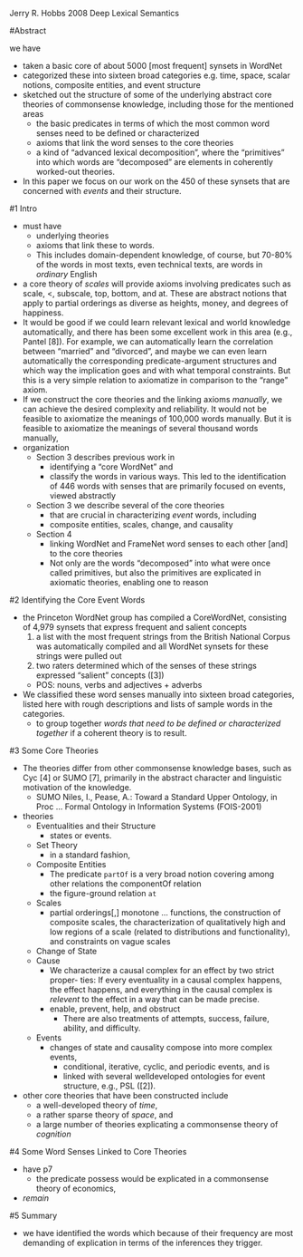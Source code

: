 Jerry R. Hobbs
2008
Deep Lexical Semantics

#Abstract

we have 
  * taken a basic core of about 5000 [most frequent] synsets in WordNet 
  * categorized these into sixteen broad categories
    e.g. time, space, scalar notions, composite entities, and event structure
  * sketched out the structure of some of the underlying abstract core theories
    of commonsense knowledge, including those for the mentioned areas
    * the basic predicates in terms of which the most common word senses need
      to be defined or characterized
    * axioms that link the word senses to the core theories
    * a kind of “advanced lexical decomposition”, where the “primitives” into
      which words are “decomposed” are elements in coherently worked-out
      theories. 
* In this paper we focus on our work on the 450 of these synsets that are
  concerned with _events_ and their structure.
  
#1 Intro

* must have 
  * underlying theories
  * axioms that link these to words. 
  * This includes domain-dependent knowledge, of course, but 70-80% of the
    words in most texts, even technical texts, are words in _ordinary_ English
* a core theory of _scales_ will provide axioms involving predicates such as
  scale, <, subscale, top, bottom, and at. These are abstract notions that
  apply to partial orderings as diverse as heights, money, and degrees of
  happiness.
* It would be good if we could learn relevant lexical and world knowledge
  automatically, and there has been some excellent work in this area (e.g.,
  Pantel [8]).  For example, we can automatically learn the correlation between
  “married” and “divorced”, and maybe we can even learn automatically the
  corresponding predicate-argument structures and which way the implication
  goes and with what temporal constraints. But this is a very simple relation
  to axiomatize in comparison to the “range” axiom.
* If we construct the core theories and the linking axioms _manually_, we can
  achieve the desired complexity and reliability. It would not be feasible to
  axiomatize the meanings of 100,000 words manually. But it is feasible to
  axiomatize the meanings of several thousand words manually,
* organization
  * Section 3 describes previous work in 
    * identifying a “core WordNet” and
    * classify the words in various ways. This led to the identification of 446
      words with senses that are primarily focused on events, viewed abstractly
  * Section 3 we describe several of the core theories 
    * that are crucial in characterizing _event_ words, including 
    * composite entities, scales, change, and causality
  * Section 4
    * linking WordNet and FrameNet word senses to each other [and] to the core
      theories
    * Not only are the words “decomposed” into what were once called
      primitives, but also the primitives are explicated in axiomatic theories,
      enabling one to reason

#2 Identifying the Core Event Words

* the Princeton WordNet group has compiled a CoreWordNet, consisting of 4,979
  synsets that express frequent and salient concepts
  1. a list with the most frequent strings from the British National Corpus was
     automatically compiled and all WordNet synsets for these strings were
     pulled out
  2. two raters determined which of the senses of these strings expressed
     “salient” concepts ([3])
  * POS: nouns, verbs and adjectives + adverbs
* We classified these word senses manually into sixteen broad categories,
  listed here with rough descriptions and lists of sample words in the
  categories.
  * to group together _words that need to be defined or characterized together_
    if a coherent theory is to result.

#3 Some Core Theories

* The theories differ from other commonsense knowledge bases, such as Cyc [4]
  or SUMO [7], primarily in the abstract character and linguistic motivation of
  the knowledge.
  * SUMO
  Niles, I., Pease, A.: 
  Toward a Standard Upper Ontology, 
  in Proc ... Formal Ontology in Information Systems (FOIS-2001)
* theories
  * Eventualities and their Structure
    * states or events.
  * Set Theory
    * in a standard fashion,
  * Composite Entities
    * The predicate `partOf` is a very broad notion covering among other
      relations the componentOf relation
    * the figure-ground relation `at`
  * Scales
    * partial orderings[,] monotone ... functions, the construction of
      composite scales, the characterization of qualitatively high and low
      regions of a scale (related to distributions and functionality), and
      constraints on vague scales
  * Change of State
  * Cause
    * We characterize a causal complex for an effect by two strict proper-
      ties: If every eventuality in a causal complex happens, the effect
      happens, and everything in the causal complex is _relevent_ to the effect
      in a way that can be made precise.
    * enable, prevent, help, and obstruct
      * There are also treatments of 
        attempts, success, failure, ability, and
        difficulty.
  * Events
    * changes of state and causality compose into more complex events,
      * conditional, iterative, cyclic, and periodic events, and is 
      * linked with several welldeveloped ontologies for event structure,
        e.g., PSL ([2]).  
* other core theories that have been constructed include 
  * a well-developed theory of _time_, 
  * a rather sparse theory of _space_, and 
  * a large number of theories explicating a commonsense theory of _cognition_

#4 Some Word Senses Linked to Core Theories

* have p7
  * the predicate possess would be explicated in a commonsense theory of
    economics,
* _remain_

#5 Summary

* we have identified the words which because of their frequency are most
  demanding of explication in terms of the inferences they trigger.
